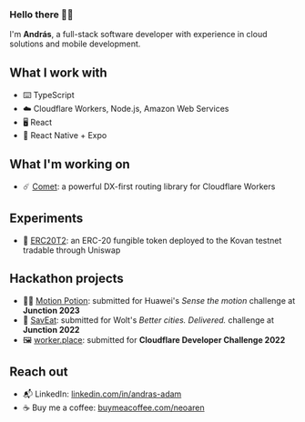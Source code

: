 ### Hello there 👋🏻

I'm **András**, a full-stack software developer with experience in cloud solutions and mobile development.

## What I work with
- ⌨️ TypeScript
- ☁️ Cloudflare Workers, Node.js, Amazon Web Services
- 🖥️ React
- 📱 React Native + Expo

## What I'm working on
- ☄️ [Comet][comet-url]: a powerful DX-first routing library for Cloudflare Workers

## Experiments
- 📒 [ERC20T2][erc20t2-url]: an ERC-20 fungible token deployed to the Kovan testnet tradable through Uniswap

## Hackathon projects
- 🧙‍♂️ [Motion Potion][motion-potion-url]: submitted for Huawei's _Sense the motion_ challenge at **Junction 2023**
- 🛒 [SavEat][saveat-url]: submitted for Wolt's _Better cities. Delivered._ challenge at **Junction 2022**
- 🖼️ [worker.place][worker-place-url]: submitted for **Cloudflare Developer Challenge 2022**

## Reach out
- 📬 LinkedIn: [linkedin.com/in/andras-adam][linkedin-url]
- ☕ Buy me a coffee: [buymeacoffee.com/neoaren][buymeacoffee-url]

[comet-url]: https://github.com/andras-adam/comet
[erc20t2-url]: https://github.com/andras-adam/ERC20T2
[motion-potion-url]: https://github.com/andras-adam/motion-potion
[saveat-url]: https://github.com/andras-adam/saveat
[worker-place-url]: https://github.com/worker-place/worker-place
[linkedin-url]: https://www.linkedin.com/in/andras-adam
[buymeacoffee-url]: https://www.buymeacoffee.com/neoaren
